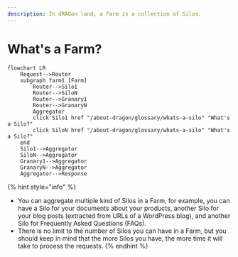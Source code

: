 ```yaml
---
description: In dRAGon land, a Farm is a collection of Silos.
---
```


# What's a Farm?

```mermaid
flowchart LR
    Request-->Router
    subgraph farm1 [Farm]
        Router-->Silo1
        Router-->SiloN
        Router-->Granary1
        Router-->GranaryN
        Aggregator
        click Silo1 href "/about-dragon/glossary/whats-a-silo" "What's a Silo?"
        click SiloN href "/about-dragon/glossary/whats-a-silo" "What's a Silo?"
    end
    Silo1-->Aggregator
    SiloN-->Aggregator
    Granary1-->Aggregator
    GranaryN-->Aggregator
    Aggregator-->Response
```

{% hint style="info" %}
* You can aggregate multiple kind of Silos in a Farm, for example, you can have a Silo for your documents about your products, another Silo for your blog posts (extracted from URLs of a WordPress blog), and another Silo for Frequently Asked Questions (FAQs).
* There is no limit to the number of Silos you can have in a Farm, but you should keep in mind that the more Silos you have, the more time it will take to process the requests.
{% endhint %}
